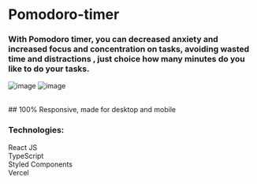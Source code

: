 # Pomodoro-timer
### With Pomodoro timer, you can decreased anxiety and increased focus and concentration on tasks, avoiding wasted time and distractions , just choice how many minutes do you like to do your tasks.
![image](https://user-images.githubusercontent.com/61881055/184928123-d82c9c96-5df4-469d-988f-6f2a8cdf0d66.png)
![image](https://user-images.githubusercontent.com/61881055/184928206-decb2f18-bc85-4e98-8512-d049e5c94c97.png)

<br>
## 100% Responsive, made for desktop and mobile

### Technologies: <br>
React JS <br>
TypeScript <br>
Styled Components <br>
Vercel
